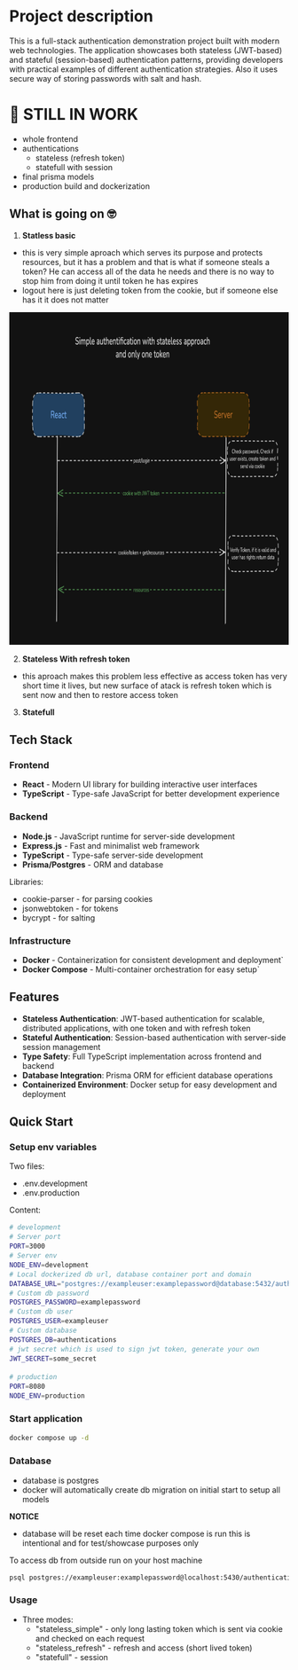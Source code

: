 # Project description

This is a full-stack authentication demonstration project built with modern web technologies. The application showcases both stateless (JWT-based) and stateful (session-based) authentication patterns, providing developers with practical examples of different authentication strategies. Also it uses secure way of storing passwords with salt and hash.

# 🚧 STILL IN WORK

- whole frontend
- authentications
  - stateless (refresh token)
  - statefull with session
- final prisma models
- production build and dockerization

## What is going on 🤓

1. **Statless basic**

- this is very simple aproach which serves its purpose and protects resources, but it has a problem and that is what if someone steals a token? He can access all of the data he needs and there is no way to stop him from doing it until token he has expires
- logout here is just deleting token from the cookie, but if someone else has it it does not matter

<img src="./images/stateless-simple.png" width="700" height="600" />

2. **Stateless With refresh token**

- this aproach makes this problem less effective as access token has very short time it lives, but new surface of atack is refresh token which is sent now and then to restore access token

3. **Statefull**

## Tech Stack

### Frontend

- **React** - Modern UI library for building interactive user interfaces
- **TypeScript** - Type-safe JavaScript for better development experience

### Backend

- **Node.js** - JavaScript runtime for server-side development
- **Express.js** - Fast and minimalist web framework
- **TypeScript** - Type-safe server-side development
- **Prisma/Postgres** - ORM and database

Libraries:

- cookie-parser - for parsing cookies
- jsonwebtoken - for tokens
- bycrypt - for salting

### Infrastructure

- **Docker** - Containerization for consistent development and deployment`
- **Docker Compose** - Multi-container orchestration for easy setup`

## Features

- **Stateless Authentication**: JWT-based authentication for scalable, distributed applications, with one token and with refresh token
- **Stateful Authentication**: Session-based authentication with server-side session management
- **Type Safety**: Full TypeScript implementation across frontend and backend
- **Database Integration**: Prisma ORM for efficient database operations
- **Containerized Environment**: Docker setup for easy development and deployment

## Quick Start

### Setup env variables

Two files:

- .env.development
- .env.production

Content:

```bash
# development
# Server port
PORT=3000
# Server env
NODE_ENV=development
# Local dockerized db url, database container port and domain
DATABASE_URL="postgres://exampleuser:examplepassword@database:5432/authentications"
# Custom db password
POSTGRES_PASSWORD=examplepassword
# Custom db user
POSTGRES_USER=exampleuser
# Custom database
POSTGRES_DB=authentications
# jwt secret which is used to sign jwt token, generate your own
JWT_SECRET=some_secret

# production
PORT=8080
NODE_ENV=production
```

### Start application

```bash
docker compose up -d
```

### Database

- database is postgres
- docker will automatically create db migration on initial start to setup all models

**NOTICE**

- database will be reset each time docker compose is run this is intentional and for test/showcase purposes only

To access db from outside run on your host machine

```bash
psql postgres://exampleuser:examplepassword@localhost:5430/authentications
```

### **Usage**

- Three modes:
  - "stateless_simple" - only long lasting token which is sent via cookie and checked on each request
  - "stateless_refresh" - refresh and access (short lived token)
  - "statefull" - session
